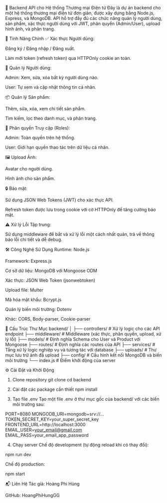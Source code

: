 🛒 Backend API cho Hệ thống Thương mại Điện tử
Đây là dự án backend cho một hệ thống thương mại điện tử đơn giản, được xây dựng bằng Node.js, Express, và MongoDB. API hỗ trợ đầy đủ các chức năng quản lý người dùng, sản phẩm, xác thực người dùng với JWT, phân quyền (Admin/User), upload hình ảnh, và phân trang.

🚀 Tính Năng Chính
✅ Xác thực Người dùng:

Đăng ký / Đăng nhập / Đăng xuất.

Làm mới token (refresh token) qua HTTPOnly cookie an toàn.

👤 Quản lý Người dùng:

Admin: Xem, sửa, xóa bất kỳ người dùng nào.

User: Tự xem và cập nhật thông tin cá nhân.

📦 Quản lý Sản phẩm:

Thêm, sửa, xóa, xem chi tiết sản phẩm.

Tìm kiếm, lọc theo danh mục, và phân trang.

🔐 Phân quyền Truy cập (Roles):

Admin: Toàn quyền trên hệ thống.

User: Giới hạn quyền thao tác trên dữ liệu cá nhân.

🖼️ Upload Ảnh:

Avatar cho người dùng.

Hình ảnh cho sản phẩm.

🔒 Bảo mật:

Sử dụng JSON Web Tokens (JWT) cho xác thực API.

Refresh token được lưu trong cookie với cờ HTTPOnly để tăng cường bảo mật.

⚠️ Xử lý Lỗi Tập trung:

Sử dụng middleware để bắt và xử lý lỗi một cách nhất quán, trả về thông báo lỗi chi tiết và dễ debug.

🛠️ Công Nghệ Sử Dụng
Runtime: Node.js

Framework: Express.js

Cơ sở dữ liệu: MongoDB với Mongoose ODM

Xác thực: JSON Web Token (jsonwebtoken)

Upload file: Multer

Mã hóa mật khẩu: Bcrypt.js

Quản lý biến môi trường: Dotenv

Khác: CORS, Body-parser, Cookie-parser

📁 Cấu Trúc Thư Mục
backend/
│
├── controllers/  # Xử lý logic cho các API endpoint
├── middleware/   # Middleware (xác thực, phân quyền, upload, xử lý lỗi)
├── models/       # Định nghĩa Schema cho User và Product với Mongoose
├── routes/       # Định nghĩa các routes của API
├── services/     # Tầng xử lý logic nghiệp vụ và tương tác với database
├── uploads/      # Thư mục lưu trữ ảnh đã upload
├── config/       # Cấu hình kết nối MongoDB và biến môi trường
└── index.js      # Điểm khởi động của server

⚙️ Cài Đặt và Khởi Động
1. Clone repository
git clone <URL-repository-cua-ban>
cd backend

2. Cài đặt các package cần thiết
npm install

3. Tạo file .env
Tạo một file .env ở thư mục gốc của backend/ với các biến môi trường sau:

PORT=8080
MONGODB_URI=mongodb+srv://...
TOKEN_SECRET_KEY=your_super_secret_key
FRONTEND_URL=http://localhost:3000
EMAIL_USER=your_email@gmail.com
EMAIL_PASS=your_email_app_password

4. Chạy server
Chế độ development (tự động reload khi có thay đổi):

npm run dev

Chế độ production:

npm start

📬 Liên Hệ
Tác giả: Hoàng Phi Hùng

GitHub: HoangPhiHungGG
